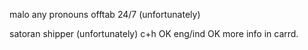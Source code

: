 malo
any pronouns
offtab 24/7 (unfortunately)

satoran shipper (unfortunately)
c+h OK eng/ind OK
more info in carrd.
